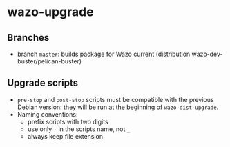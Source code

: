 # wazo-upgrade

## Branches

* branch `master`: builds package for Wazo current (distribution wazo-dev-buster/pelican-buster)

## Upgrade scripts

* `pre-stop` and `post-stop` scripts must be compatible with the previous Debian version: they will
  be run at the beginning of `wazo-dist-upgrade`.
* Naming conventions:
  * prefix scripts with two digits
  * use only `-` in the scripts name, not `_`
  * always keep file extension
